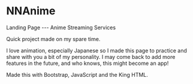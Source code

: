 # NNAnime
Landing Page --- Anime Streaming Services

Quick project made on my spare time.

I love animation, especially Japanese so I made this page to practice and share with you a bit of my personality.
I may come back to add more features in the future, and who knows, this might become an app!


Made this  with Bootstrap, JavaScript and the King HTML.
